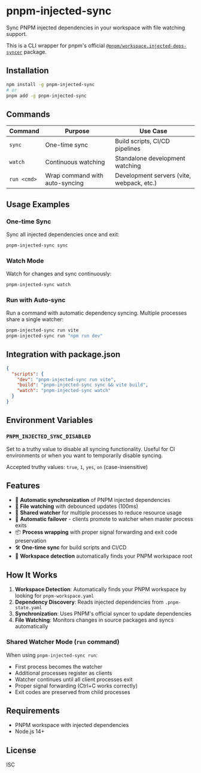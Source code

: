 # pnpm-injected-sync

Sync PNPM injected dependencies in your workspace with file watching support.

This is a CLI wrapper for pnpm's official [`@pnpm/workspace.injected-deps-syncer`](https://www.npmjs.com/package/@pnpm/workspace.injected-deps-syncer) package.

## Installation

```bash
npm install -g pnpm-injected-sync
# or
pnpm add -g pnpm-injected-sync
```

## Commands

| Command | Purpose | Use Case |
|---------|---------|----------|
| `sync` | One-time sync | Build scripts, CI/CD pipelines |
| `watch` | Continuous watching | Standalone development watching |
| `run <cmd>` | Wrap command with auto-syncing | Development servers (vite, webpack, etc.) |

## Usage Examples

### One-time Sync

Sync all injected dependencies once and exit:

```bash
pnpm-injected-sync sync
```

### Watch Mode

Watch for changes and sync continuously:

```bash
pnpm-injected-sync watch
```

### Run with Auto-sync

Run a command with automatic dependency syncing. Multiple processes share a single watcher:

```bash
pnpm-injected-sync run vite
pnpm-injected-sync run "npm run dev"
```

## Integration with package.json

```json
{
  "scripts": {
    "dev": "pnpm-injected-sync run vite",
    "build": "pnpm-injected-sync sync && vite build",
    "watch": "pnpm-injected-sync watch"
  }
}
```

## Environment Variables

### `PNPM_INJECTED_SYNC_DISABLED`

Set to a truthy value to disable all syncing functionality. Useful for CI environments or when you want to temporarily disable syncing.

Accepted truthy values: `true`, `1`, `yes`, `on` (case-insensitive)

## Features

- 🔄 **Automatic synchronization** of PNPM injected dependencies
- 👀 **File watching** with debounced updates (100ms)
- 🚀 **Shared watcher** for multiple processes to reduce resource usage
- 🔧 **Automatic failover** - clients promote to watcher when master process exits
- 📦 **Process wrapping** with proper signal forwarding and exit code preservation
- 🛠️ **One-time sync** for build scripts and CI/CD
- 🎯 **Workspace detection** automatically finds your PNPM workspace root

## How It Works

1. **Workspace Detection**: Automatically finds your PNPM workspace by looking for `pnpm-workspace.yaml`
2. **Dependency Discovery**: Reads injected dependencies from `.pnpm-state.yaml`
3. **Synchronization**: Uses PNPM's official syncer to update dependencies
4. **File Watching**: Monitors changes in source packages and syncs automatically

### Shared Watcher Mode (`run` command)

When using `pnpm-injected-sync run`:
- First process becomes the watcher
- Additional processes register as clients
- Watcher continues until all client processes exit
- Proper signal forwarding (Ctrl+C works correctly)
- Exit codes are preserved from child processes

## Requirements

- PNPM workspace with injected dependencies
- Node.js 14+

## License

ISC
